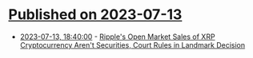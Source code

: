 # [Published on 2023-07-13](index.md)

* [2023-07-13, 18:40:00](https://yro.slashdot.org/story/23/07/13/1710213/ripples-open-market-sales-of-xrp-cryptocurrency-arent-securities-court-rules-in-landmark-decision?utm_source=rss1.0mainlinkanon&utm_medium=feed) - [Ripple's Open Market Sales of XRP Cryptocurrency Aren't Securities, Court Rules in Landmark Decision](https://yro.slashdot.org/story/23/07/13/1710213/ripples-open-market-sales-of-xrp-cryptocurrency-arent-securities-court-rules-in-landmark-decision?utm_source=rss1.0mainlinkanon&utm_medium=feed)
